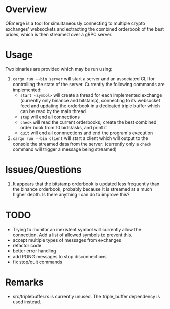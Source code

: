 # Overview

OBmerge is a tool for simultaneously connecting to multiple crypto exchanges' websockets and extracting the combined orderbook of the best prices, which is then streamed over a gRPC server.

# Usage

Two binaries are provided which may be run using:

1. `cargo run --bin server` will start a server and an associated CLI for controlling the state of the server. Currently the following commands are implemented:
    -  `start <symbol>` will create a thread for each implemented exchange (currently only binance and bitstamp), connecting to its websocket feed and updating the orderbook in a dedicated triple buffer which can be read by the main thread
    - `stop` will end all connections
    - `check` will read the current orderbooks, create the best combined order book from 10 bids/asks, and print it
    - `quit` will end all connnections and end the program's execution
2. `cargo run --bin client` will start a client which will output to the console the streamed data from the server.  (currently only a `check` command will trigger a message being streamed)

# Issues/Questions
1. It appears that the bitstamp orderbook is updated less frequently than the binance orderbook, probably because it is streamed at a much higher depth. Is there anything I can do to improve this?

# TODO
- Trying to monitor an inexistent symbol will currently allow the connection. Add a list of allowed symbols to prevent this.
- accept multiple types of messages from exchanges
- refactor code
- better error handling
- add PONG messages to stop disconnections
- fix stop/quit commands

# Remarks
- src/triplebuffer.rs is currently unused. The triple_buffer dependency is used instead.